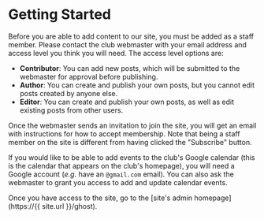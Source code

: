 # Getting Started

Before you are able to add content to our site, you must be added as a staff
member. Please contact the club webmaster with your email address and access
level you think you will need. The access level options are:

* **Contributor**: You can add new posts, which will be submitted to the
  webmaster for approval before publishing.
* **Author**: You can create and publish your own posts, but you cannot edit
  posts created by anyone else.
* **Editor**: You can create and publish your own posts, as well as edit
  existing posts from other users.

Once the webmaster sends an invitation to join the site, you will get an email
with instructions for how to accept membership. Note that being a staff member
on the site is different from having clicked the "Subscribe" button.

If you would like to be able to add events to the club's Google calendar (this
is the calendar that appears on the club's homepage), you will need a Google
account (*e.g.* have an `@gmail.com` email). You can also ask the webmaster to
grant you access to add and update calendar events.

Once you have access to the site, go to the
[site's admin homepage](https://{{ site.url }}/ghost).
